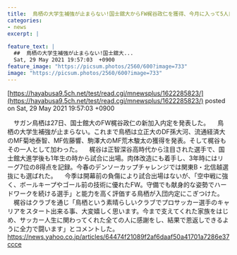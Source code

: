 ```yaml
---
title:  鳥栖の大学生補強が止まらない!国士舘大からFW梶谷政仁を獲得、今月に入って5人目の発表  
categories:
- news
excerpt: |
  
feature_text: |
  ##  鳥栖の大学生補強が止まらない!国士舘大...
  Sat, 29 May 2021 19:57:03  +0900
feature_image: "https://picsum.photos/2560/600?image=733"
image: "https://picsum.photos/2560/600?image=733"
---
```


[https://hayabusa9.5ch.net/test/read.cgi/mnewsplus/1622285823/](https://hayabusa9.5ch.net/test/read.cgi/mnewsplus/1622285823/)
posted on Sat, 29 May 2021 19:57:03  +0900

<!--more-->

　サガン鳥栖は27日、国士館大のFW梶谷政仁の新加入内定を発表した。 　鳥栖の大学生補強が止まらない。これまで鳥栖は立正大のDF孫大河、流通経済大のMF菊地泰智、MF佐藤響、駒澤大のMF荒木駿太の獲得を発表。そして梶谷もその一人として加わった。 　梶谷は正智深谷高時代から注目された選手で、国士館大進学後も1年生の時から試合に出場。肉体改造にも着手し、3年時にはリーグ7位の8得点を記録。今春のデンソーカップチャレンジでは関東B・北信越選抜にも選ばれた。 　今季は開幕前の負傷により試合出場はないが、「空中戦に強く、ボールキープやゴール前の技術に優れたFW。守備でも献身的な姿勢でハードワークを続ける選手」と能力を高く評価する鳥栖が入団内定にこぎつけた。 　梶谷はクラブを通じ「鳥栖という素晴らしいクラブでプロサッカー選手のキャリアをスタート出来る事、大変嬉しく思います。今まで支えてくれた家族をはじめ、サッカー人生に関わってくれた全ての人に感謝をし、結果で恩返しできるように全力で闘います」とコメントした。 https://news.yahoo.co.jp/articles/64474f21089f2af6daaf50a41701a7286e37ccce
